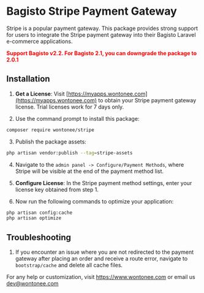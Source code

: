 # Bagisto Stripe Payment Gateway
Stripe is a popular payment gateway. This package provides strong support for users to integrate the Stripe payment gateway into their Bagisto Laravel e-commerce applications.

**<span style="color:red;">Support Bagisto v2.2. For Bagisto 2.1, you can downgrade the package to 2.0.1</span>**

## Installation
1. **Get a License**: Visit [https://myapps.wontonee.com](https://myapps.wontonee.com) to obtain your Stripe payment gateway license. Trial licenses work for 7 days only.

2. Use the command prompt to install this package:
```sh
composer require wontonee/stripe
```

3. Publish the package assets:
```sh
php artisan vendor:publish --tag=stripe-assets
```

4. Navigate to the `admin panel -> Configure/Payment Methods`, where Stripe will be visible at the end of the payment method list.

5. **Configure License**: In the Stripe payment method settings, enter your license key obtained from step 1.

6. Now run the following commands to optimize your application:
```sh
php artisan config:cache
php artisan optimize
```



## Troubleshooting

1. If you encounter an issue where you are not redirected to the payment gateway after placing an order and receive a route error, navigate to `bootstrap/cache` and delete all cache files.


For any help or customization, visit <https://www.wontonee.com> or email us <dev@wontonee.com>
